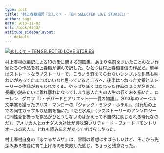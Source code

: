 ```yaml
---
type: post
title: '村上春樹編訳『恋しくて - TEN SELECTED LOVE STORIES』'
author: sugi
date: 2013-11-02
url: /book/4543/
attitude_sidebarlayout:
  - default
---
```

<a href="http://www.amazon.co.jp/exec/obidos/ASIN/4120045358/chezsugi-22/ref=nosim/" onclick="_gaq.push(['_trackEvent', 'outbound-article', 'http://www.amazon.co.jp/exec/obidos/ASIN/4120045358/chezsugi-22/ref=nosim/', '']);" name="amazletlink" target="_blank"><img src="http://i0.wp.com/ecx.images-amazon.com/images/I/51FYrDp2WEL._SL160_.jpg?w=660" alt="恋しくて - TEN SELECTED LOVE STORIES" class="alignleft"  data-recalc-dims="1" /></a>

村上春樹の編訳による10の愛に関する短篇集。あまり名前をきいたことのない作家たちの作品を村上春樹が選んで訳した。ひとつは村上春樹自信の作品だ。前半はストレートなラブストーリーで、こういう奇をてらわないシンプルな作品も味わいがあってたまにはいいなと思っているところへ、後半はひねった文章とストーリーの作品があらわれてくる。やっぱりぼくはひねった作品のほうが好きだ。長編小説みたいに離れ離れになってしまう恋人たちの人生の行く末を描いた、ローレン・グロフ『L・デパードとアリエット――愛の物語』。2013年のノーベル文学賞を撮ったアリス・マンローの『ジャック・ランダ・ホテル』。飛行船の上での同性カップルの悲劇を描いた『恋と水素』（ラブストーリーのアンソロジーに同性愛を扱った作品がひとつもないのはかえって不自然に感じられる時代なのだ）。アメリカ人とカナダ人の対比が興味深いリチャード・フォード『モントリオールの恋人』。どれも読み応えがあってすばらしかった。

村上春樹自身の『恋するザムザ』は、冒頭の着想はすばらしいけど、そこから先深みある物語に育て上げるのを失敗した感じ。ちょっと残念だった。
